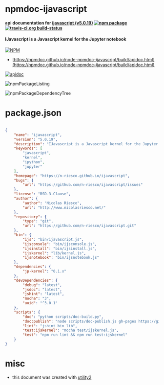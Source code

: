 # npmdoc-ijavascript

#### api documentation for  [ijavascript (v5.0.19)](https://n-riesco.github.io/ijavascript)  [![npm package](https://img.shields.io/npm/v/npmdoc-ijavascript.svg?style=flat-square)](https://www.npmjs.org/package/npmdoc-ijavascript) [![travis-ci.org build-status](https://api.travis-ci.org/npmdoc/node-npmdoc-ijavascript.svg)](https://travis-ci.org/npmdoc/node-npmdoc-ijavascript)

#### IJavascript is a Javascript kernel for the Jupyter notebook

[![NPM](https://nodei.co/npm/ijavascript.png?downloads=true&downloadRank=true&stars=true)](https://www.npmjs.com/package/ijavascript)

- [https://npmdoc.github.io/node-npmdoc-ijavascript/build/apidoc.html](https://npmdoc.github.io/node-npmdoc-ijavascript/build/apidoc.html)

[![apidoc](https://npmdoc.github.io/node-npmdoc-ijavascript/build/screenCapture.buildCi.browser.%252Ftmp%252Fbuild%252Fapidoc.html.png)](https://npmdoc.github.io/node-npmdoc-ijavascript/build/apidoc.html)

![npmPackageListing](https://npmdoc.github.io/node-npmdoc-ijavascript/build/screenCapture.npmPackageListing.svg)

![npmPackageDependencyTree](https://npmdoc.github.io/node-npmdoc-ijavascript/build/screenCapture.npmPackageDependencyTree.svg)



# package.json

```json

{
    "name": "ijavascript",
    "version": "5.0.19",
    "description": "IJavascript is a Javascript kernel for the Jupyter notebook",
    "keywords": [
        "javascript",
        "kernel",
        "ipython",
        "jupyter"
    ],
    "homepage": "https://n-riesco.github.io/ijavascript",
    "bugs": {
        "url": "https://github.com/n-riesco/ijavascript/issues"
    },
    "license": "BSD-3-Clause",
    "author": {
        "author": "Nicolas Riesco",
        "url": "http://www.nicolasriesco.net/"
    },
    "repository": {
        "type": "git",
        "url": "https://github.com/n-riesco/ijavascript.git"
    },
    "bin": {
        "ijs": "bin/ijavascript.js",
        "ijsconsole": "bin/ijsconsole.js",
        "ijsinstall": "bin/ijsinstall.js",
        "ijskernel": "lib/kernel.js",
        "ijsnotebook": "bin/ijsnotebook.js"
    },
    "dependencies": {
        "jp-kernel": "0.1.x"
    },
    "devDependencies": {
        "debug": "latest",
        "jsdoc": "latest",
        "jshint": "latest",
        "mocha": "3",
        "uuid": "^3.0.1"
    },
    "scripts": {
        "doc": "python scripts/doc-build.py",
        "doc:publish": "node scripts/doc-publish.js gh-pages https://github.com/n-riesco/ijavascript",
        "lint": "jshint bin lib",
        "test:ijskernel": "mocha test/ijskernel.js",
        "test": "npm run lint && npm run test:ijskernel"
    }
}
```



# misc
- this document was created with [utility2](https://github.com/kaizhu256/node-utility2)
